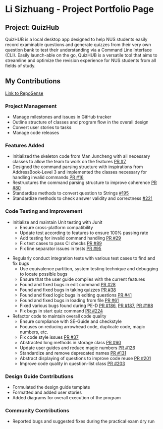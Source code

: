 # Li Sizhuang - Project Portfolio Page

## Project: QuizHub
QuizHUB is a local desktop app designed to help NUS students easily record examinable questions and generate quizzes
from their very own question bank to test their understanding via a Command Line Interface (CLI). Easily launch-able
on the go, QuizHUB is a versatile tool that aims to streamline and optimize the revision experience for NUS students
from all fields of study.

## My Contributions
[Link to RepoSense](https://nus-cs2113-ay2324s1.github.io/tp-dashboard/?search=w12&sort=groupTitle&sortWithin=title&timeframe=commit&mergegroup=&groupSelect=groupByRepos&breakdown=true&checkedFileTypes=docs~functional-code~test-code&since=2023-09-22&tabOpen=true&tabType=authorship&tabAuthor=lisizhuang-0121&tabRepo=AY2324S1-CS2113-W12-1%2Ftp%5Bmaster%5D&authorshipIsMergeGroup=false&authorshipFileTypes=docs~functional-code~test-code&authorshipIsBinaryFileTypeChecked=false&authorshipIsIgnoredFilesChecked=false)

### Project Management
* Manage milestones and issues in GitHub tracker
* Outline structure of classes and program flow in the overall design
* Convert user stories to tasks
* Manage code releases

### Features Added
* Initialized the skeleton code from Man Juncheng with all necessary classes 
to allow the team to work on the features [PR #7](https://github.com/AY2324S1-CS2113-W12-1/tp/pull/7/)
* Designed the command parsing structure with inspirations from AddressBook-Level 3 and implemented the
classes necessary for handling invalid commands [PR #16](https://github.com/AY2324S1-CS2113-W12-1/tp/pull/16/)
* Restructures the command parsing structure to improve coherence
[PR #80](https://github.com/AY2324S1-CS2113-W12-1/tp/pull/80/)
* Standardize methods to convert question to Strings [#195](https://github.com/AY2324S1-CS2113-W12-1/tp/pull/195)
* Standardize methods to check answer validity and correctness 
[#221](https://github.com/AY2324S1-CS2113-W12-1/tp/pull/221)

### Code Testing and Improvement
* Initialize and maintain Unit testing with Junit
  * Ensure cross-platform compatibility
  * Update test according to features to ensure 100% passing rate
  * Add testing for invalid command handling [PR #29](https://github.com/AY2324S1-CS2113-W12-1/tp/pull/29/)
  * Fix test cases to pass CI checks [PR #89](https://github.com/AY2324S1-CS2113-W12-1/tp/pull/89/)
  * Fix line separator issues in tests [PR #95](https://github.com/AY2324S1-CS2113-W12-1/tp/pull/95/)

<div style="page-break-after: always;"></div>

* Regularly conduct integration tests with various test cases to find and fix bugs
  * Use equivalence partition, system testing technique and debugging to locate possible bugs
  * Ensure that the user guide complies with the current features
  * Found and fixed bugs in edit command [PR #28](https://github.com/AY2324S1-CS2113-W12-1/tp/pull/28/)
  * Found and fixed bugs in taking quizzes [PR #38](https://github.com/AY2324S1-CS2113-W12-1/tp/pull/38/)
  * Found and fixed logic bugs in editing questions [PR #41](https://github.com/AY2324S1-CS2113-W12-1/tp/pull/41/)
  * Found and fixed bugs in loading from file [PR #61](https://github.com/AY2324S1-CS2113-W12-1/tp/pull/61/)
  * Fixed various bugs found during PE-D [PR #186](https://github.com/AY2324S1-CS2113-W12-1/tp/pull/186),
    [PR #187](https://github.com/AY2324S1-CS2113-W12-1/tp/pull/187),
    [PR #188](https://github.com/AY2324S1-CS2113-W12-1/tp/pull/188)
  * Fix bugs in start quiz command [PR #224](https://github.com/AY2324S1-CS2113-W12-1/tp/pull/224)
* Refactor code to maintain overall code quality
  * Ensure compliance with SE-Guide and checkstyle
  * Focuses on reducing arrowhead code, duplicate code, magic numbers, etc.
  * Fix code style issues [PR #37](https://github.com/AY2324S1-CS2113-W12-1/tp/pull/37/)
  * Abstracted long methods in storage class [PR #60](https://github.com/AY2324S1-CS2113-W12-1/tp/pull/60/)
  * Update user guides and reduce magic numbers [PR #126](https://github.com/AY2324S1-CS2113-W12-1/tp/pull/126)
  * Standardize and remove deprecated names [PR #131](https://github.com/AY2324S1-CS2113-W12-1/tp/pull/131)
  * Abstract displaying of questions to improve code reuse 
  [PR #201](https://github.com/AY2324S1-CS2113-W12-1/tp/pull/201)
  * Improve code quality in question-list class [PR #203](https://github.com/AY2324S1-CS2113-W12-1/tp/pull/203)

### Design Guide Contributions
* Formulated the design guide template
* Formatted and added user stories
* Added diagrams for overall execution of the program

### Community Contributions
* Reported bugs and suggested fixes during the practical exam dry run
